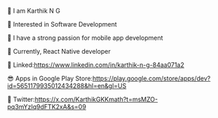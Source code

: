 👋 I am Karthik N G

👀 Interested in Software Development 

💪 I have a strong passion for mobile app development

🌱 Currently, React Native developer

🔗 Linked:https://www.linkedin.com/in/karthik-n-g-84aa071a2

😎 Apps in Google Play Store:https://play.google.com/store/apps/dev?id=5651179935012434288&hl=en&gl=US

🔗 Twitter:https://x.com/KarthikGKKmath?t=msMZO-pq3mYzIq9dFTK2xA&s=09
